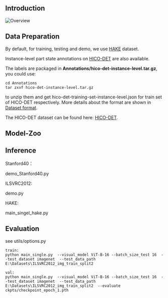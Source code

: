 



## Introduction

![Overview](D:\wjl\postgraduate\记事本\Typora_Y_image\Overview.jpg)

## Data Preparation

By default, for training, testing and demo, we use  [HAKE](https://github.com/DirtyHarryLYL/HAKE) dataset.

Instance-level part state annotations on [HICO-DET](http://www-personal.umich.edu/~ywchao/hico/) are also available.

The labels are packaged in **Annotations/hico-det-instance-level.tar.gz**, you could use:

```
cd Annotations
tar zxvf hico-det-instance-level.tar.gz
```

to unzip them and get hico-det-training-set-instance-level.json for train set of HICO-DET respectively. More details about the format are shown in [Dataset format](https://github.com/DirtyHarryLYL/HAKE/blob/master/Annotations/README.md).

The HICO-DET dataset can be found here: [HICO-DET](http://www-personal.umich.edu/~ywchao/hico/).

## Model-Zoo

[MODEL -ViT-B-16]: https://github.com/Yangless/AlignCLIP

## Inference

Stanford40：

demo_Stanford40.py

ILSVRC2012:

demo.py

HAKE:

main_singel_hake.py

## Evaluation

see utils/options.py

```shell
train:
python main_single.py  --visual_model ViT-B-16 --batch_size_test 16  --test_dataset imagenet  --test_data_path   E:\Datasets\ILSVRC2012_img_train_split2  

val:
python main_single.py  --visual_model ViT-B-16 --batch_size_test 16  --test_dataset imagenet  --test_data_path   E:\Datasets\ILSVRC2012_img_train_split2  --evaluate ckpts/checkpoint_epoch_1.pth
```

